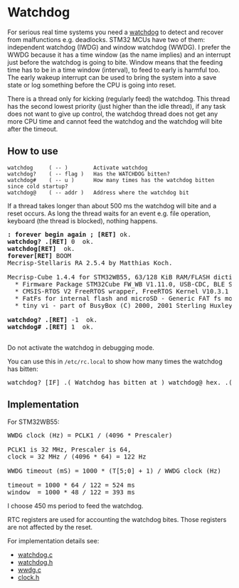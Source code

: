 # Watchdog

For serious real time systems you need a [watchdog](https://en.wikipedia.org/wiki/Watchdog_timer)
to detect and recover from malfunctions e.g. deadlocks.  STM32 MCUs have two of them: independent 
watchdog (IWDG) and window watchdog (WWDG). 
I prefer the WWDG because it has a time window (as the name implies) and an interrupt just before 
the watchdog is going to bite. Window means that the feeding time has to be in a time 
window (interval), to feed to early is harmful too. 
The early wakeup interrupt can be used to bring the system into a save state or log something 
before the CPU is going into reset.

There is a thread only for kicking (regularly feed) the watchdog. This thread has the second 
lowest priority (just higher than the idle thread), if any task does not want to give up control, 
the watchdog thread does not get any more CPU time and cannot feed the watchdog and the watchdog 
will bite after the timeout.

## How to use

```
watchdog     ( -- )        Activate watchdog
watchdog?    ( -- flag )   Has the WATCHDOG bitten?
watchdog#    ( -- u )      How many times has the watchdog bitten since cold startup?
watchdog@    ( -- addr )   Address where the watchdog bit
```

If a thread takes longer than about 500 ms the watchdog will bite and a reset occurs. 
As long the thread waits for an event e.g. file operation, keyboard (the thread is blocked), 
nothing happens.
<pre>
<b>: forever begin again ; [RET]</b> ok.
<b>watchdog? .[RET]</b> 0  ok.
<b>watchdog[RET]</b>  ok.
<b>forever[RET]</b> BOOM
Mecrisp-Stellaris RA 2.5.4 by Matthias Koch.

Mecrisp-Cube 1.4.4 for STM32WB55, 63/128 KiB RAM/FLASH dictionary (C) 2021 peter@spyr.ch
  * Firmware Package STM32Cube FW_WB V1.11.0, USB-CDC, BLE Stack 5.0 (C) 2021 STMicroelectronics
  * CMSIS-RTOS V2 FreeRTOS wrapper, FreeRTOS Kernel V10.3.1 (C) 2020 Amazon.com
  * FatFs for internal flash and microSD - Generic FAT fs module  R0.12c (C) 2017 ChaN
  * tiny vi - part of BusyBox (C) 2000, 2001 Sterling Huxley

<b>watchdog? .[RET]</b> -1  ok.
<b>watchdog# .[RET]</b> 1  ok.

</pre>

Do not activate the watchdog in debugging mode.

You can use this in `/etc/rc.local` to show how many times the watchdog has bitten:
<pre>
watchdog? [IF] .( Watchdog has bitten at ) watchdog@ hex. .( , # bites: ) watchdog# . cr [THEN]
</pre>

## Implementation

For STM32WB55:
<pre>
WWDG clock (Hz) = PCLK1 / (4096 * Prescaler)

PCLK1 is 32 MHz, Prescaler is 64, 
clock = 32 MHz / (4096 * 64) = 122 Hz

WWDG timeout (mS) = 1000 * (T[5;0] + 1) / WWDG clock (Hz)

timeout = 1000 * 64 / 122 = 524 ms
window  = 1000 * 48 / 122 = 393 ms
</pre>

I choose 450 ms period to feed the watchdog.

RTC registers are used for accounting the watchdog bites. Those registers are not affected by the reset.

For implementation details see:
   * [watchdog.c](/peripherals/watchdog.c)
   * [watchdog.h](/peripherals/watchdog.h)
   * [wwdg.c](/Core/Src/wwdg.c)
   * [clock.h](/peripherals/clock.h)

